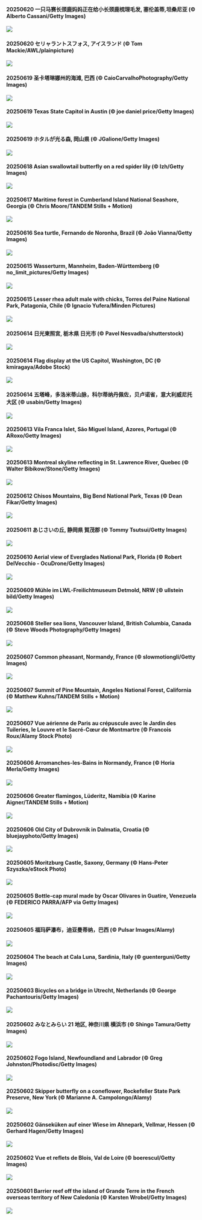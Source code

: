 #### 20250620 一只马赛长颈鹿妈妈正在给小长颈鹿梳理毛发, 塞伦盖蒂,坦桑尼亚 (© Alberto Cassani/Getty Images)

![](20250620_SerengetiGiraffe_1920x1080.jpg)

#### 20250620 セリャラントスフォス, アイスランド  (© Tom Mackie/AWL/plainpicture)

![](20250620_IcelandSolstice_1920x1080.jpg)

#### 20250619 圣卡塔琳娜州的海滩, 巴西 (© CaioCarvalhoPhotography/Getty Images)

![](20250619_WinterBegins_1920x1080.jpg)

#### 20250619 Texas State Capitol in Austin (© joe daniel price/Getty Images)

![](20250619_TexasCapitol_1920x1080.jpg)

#### 20250619 ホタルが光る森, 岡山県 (© JGalione/Getty Images)

![](20250619_FireflySeason_1920x1080.jpg)

#### 20250618 Asian swallowtail butterfly on a red spider lily (© lzh/Getty Images)

![](20250618_AsianSwallowtail_1920x1080.jpg)

#### 20250617 Maritime forest in Cumberland Island National Seashore, Georgia (© Chris Moore/TANDEM Stills + Motion)

![](20250617_CumberlandOaks_1920x1080.jpg)

#### 20250616 Sea turtle, Fernando de Noronha, Brazil (© João Vianna/Getty Images)

![](20250616_SeaTurtleBrazil_1920x1080.jpg)

#### 20250615 Wasserturm, Mannheim, Baden-Württemberg (© no_limit_pictures/Getty Images)

![](20250615_WatertowerMannheim_1920x1080.jpg)

#### 20250615 Lesser rhea adult male with chicks, Torres del Paine National Park, Patagonia, Chile (© Ignacio Yufera/Minden Pictures)

![](20250615_RheaDad_1920x1080.jpg)

#### 20250614 日光東照宮, 栃木県 日光市 (© Pavel Nesvadba/shutterstock)

![](20250614_NikkoToshoguShrine_1920x1080.jpg)

#### 20250614 Flag display at the US Capitol, Washington, DC (© kmiragaya/Adobe Stock)

![](20250614_FlagCapitolDC_1920x1080.jpg)

#### 20250614 五塔峰，多洛米蒂山脉，科尔蒂纳丹佩佐，贝卢诺省，意大利威尼托大区 (© usabin/Getty Images)

![](20250614_DolomitiEstate_1920x1080.jpg)

#### 20250613 Vila Franca Islet, São Miguel Island, Azores, Portugal (© ARoxo/Getty Images)

![](20250613_SanMiguelAzores_1920x1080.jpg)

#### 20250613 Montreal skyline reflecting in St. Lawrence River, Quebec (© Walter Bibikow/Stone/Getty Images)

![](20250613_CanadianGPQuebec_1920x1080.jpg)

#### 20250612 Chisos Mountains, Big Bend National Park, Texas (© Dean Fikar/Getty Images)

![](20250612_BigBendChisos_1920x1080.jpg)

#### 20250611 あじさいの丘, 静岡県 賀茂郡 (© Tommy Tsutsui/Getty Images)

![](20250611_Hydrangea_1920x1080.jpg)

#### 20250610 Aerial view of Everglades National Park, Florida (© Robert DelVecchio - OcuDrone/Getty Images)

![](20250610_AerialEverglades_1920x1080.jpg)

#### 20250609 Mühle im LWL-Freilichtmuseum Detmold, NRW (© ullstein bild/Getty Images)

![](20250609_MillDetmold_1920x1080.jpg)

#### 20250608 Steller sea lions, Vancouver Island, British Columbia, Canada (© Steve Woods Photography/Getty Images)

![](20250608_StellarSeaLions_1920x1080.jpg)

#### 20250607 Common pheasant, Normandy, France (© slowmotiongli/Getty Images)

![](20250607_Pheasant_1920x1080.jpg)

#### 20250607 Summit of Pine Mountain, Angeles National Forest, California (© Matthew Kuhns/TANDEM Stills + Motion)

![](20250607_PacificCrestTrail_1920x1080.jpg)

#### 20250607 Vue aérienne de Paris au crépuscule avec le Jardin des Tuileries, le Louvre et le Sacré-Cœur de Montmartre (© Francois Roux/Alamy Stock Photo)

![](20250607_NuitBlancheParis_1920x1080.jpg)

#### 20250606 Arromanches-les-Bains in Normandy, France (© Horia Merla/Getty Images)

![](20250606_NormandyBeach_1920x1080.jpg)

#### 20250606 Greater flamingos, Lüderitz, Namibia (© Karine Aigner/TANDEM Stills + Motion)

![](20250606_FlamingosNamibia_1920x1080.jpg)

#### 20250606 Old City of Dubrovnik in Dalmatia, Croatia (© bluejayphoto/Getty Images)

![](20250606_DubrovnikTwilight_1920x1080.jpg)

#### 20250605 Moritzburg Castle, Saxony, Germany (© Hans-Peter Szyszka/eStock Photo)

![](20250605_SchlossMoritzburg_1920x1080.jpg)

#### 20250605 Bottle-cap mural made by Oscar Olivares in Guatire, Venezuela (© FEDERICO PARRA/AFP via Getty Images)

![](20250605_OlivaresMural_1920x1080.jpg)

#### 20250605 福玛萨瀑布，迪亚曼蒂纳，巴西 (© Pulsar Images/Alamy)

![](20250605_FumacinhaBahia_1920x1080.jpg)

#### 20250604 The beach at Cala Luna, Sardinia, Italy (© guenterguni/Getty Images)

![](20250604_CalaLuna_1920x1080.jpg)

#### 20250603 Bicycles on a bridge in Utrecht, Netherlands (© George Pachantouris/Getty Images)

![](20250603_BicyclesUtrecht_1920x1080.jpg)

#### 20250602 みなとみらい 21 地区, 神奈川県 横浜市 (© Shingo Tamura/Getty Images)

![](20250602_YokohamaPort_1920x1080.jpg)

#### 20250602 Fogo Island, Newfoundland and Labrador (© Greg Johnston/Photodisc/Getty Images)

![](20250602_Fogoisland_1920x1080.jpg)

#### 20250602 Skipper butterfly on a coneflower, Rockefeller State Park Preserve, New York (© Marianne A. Campolongo/Alamy)

![](20250602_EchinaceaButterfly_1920x1080.jpg)

#### 20250602 Gänseküken auf einer Wiese im Ahnepark, Vellmar, Hessen (© Gerhard Hagen/Getty Images)

![](20250602_ChickAhnepark_1920x1080.jpg)

#### 20250602 Vue et reflets de Blois, Val de Loire (© boerescul/Getty Images)

![](20250602_BloisBridge_1920x1080.jpg)

#### 20250601 Barrier reef off the island of Grande Terre in the French overseas territory of New Caledonia (© Karsten Wrobel/Getty Images)

![](20250601_GrandeTerreReef_1920x1080.jpg)

